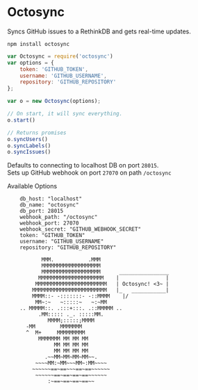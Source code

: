 # Octosync

Syncs GitHub issues to a RethinkDB and gets real-time updates.

`npm install octosync`

```javascript
var Octosync = require('octosync')
var options = {
	token: 'GITHUB_TOKEN',
	username: 'GITHUB_USERNAME',
	repository: 'GITHUB_REPOSITORY'
};

var o = new Octosync(options);

// On start, it will sync everything.
o.start()

// Returns promises
o.syncUsers()
o.syncLabels()
o.syncIssues()


```

Defaults to connecting to localhost DB on port `28015`.  
Sets up GitHub webhook on port `27070` on path `/octosync`


Available Options

```coffee-script
	db_host: "localhost"
	db_name: "octosync"
	db_port: 28015
	webhook_path: "/octosync"
	webhook_port: 27070
	webhook_secret: "GITHUB_WEBHOOK_SECRET"
	token: "GITHUB_TOKEN"
	username: "GITHUB_USERNAME"
	repository: "GITHUB_REPOSITORY"
```

```
           MMM.           .MMM
           MMMMMMMMMMMMMMMMMMM
           MMMMMMMMMMMMMMMMMMM      ________________
          MMMMMMMMMMMMMMMMMMMMM    |               |
         MMMMMMMMMMMMMMMMMMMMMMM   | Octosync! <3~ |
        MMMMMMMMMMMMMMMMMMMMMMMM   |_   ___________|
        MMMM::- -:::::::- -::MMMM    |/
         MM~:~   ~:::::~   ~:~MM
    .. MMMMM::. .:::+:::. .::MMMMM ..
          .MM::::: ._. :::::MM.
             MMMM;:::::;MMMM
      -MM        MMMMMMM
      ^  M+     MMMMMMMMM
          MMMMMMM MM MM MM
               MM MM MM MM
               MM MM MM MM
            .~~MM~MM~MM~MM~~.
         ~~~~MM:~MM~~~MM~:MM~~~~
        ~~~~~~==~==~~~==~==~~~~~~
         ~~~~~~==~==~==~==~~~~~~
             :~==~==~==~==~~
```
